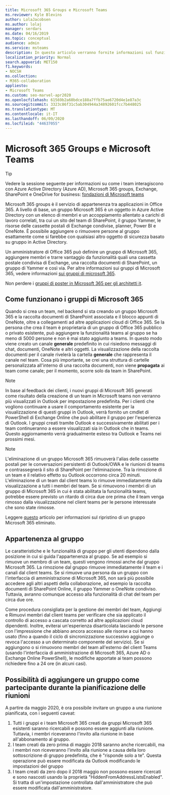 ```yaml
---
title: Microsoft 365 Groups e Microsoft Teams
ms.reviewer: Kyle Blevins
author: LolaJacobsen
ms.author: lolaj
manager: serdars
ms.date: 04/16/2019
ms.topic: conceptual
audience: admin
ms.service: msteams
description: In questo articolo verranno fornite informazioni sul funzionamento dei gruppi di Microsoft 365 e delle appartenenze di gruppo con Microsoft teams.
localization_priority: Normal
search.appverid: MET150
f1.keywords:
- NOCSH
ms.collection:
- M365-collaboration
appliesto:
- Microsoft Teams
ms.custom: seo-marvel-apr2020
ms.openlocfilehash: 61569b2a60bdce188a7ffb75ae6720d4e1e87a3c
ms.sourcegitcommit: 3323c86f31c5ab304944a34892601fcc7b448025
ms.translationtype: MT
ms.contentlocale: it-IT
ms.lasthandoff: 06/09/2020
ms.locfileid: "44637055"
---
```

<a name="microsoft-365-groups-and-microsoft-teams"></a>Microsoft 365 Groups e Microsoft Teams
=====================================

> [!Tip]
> Vedere la sessione seguente per informazioni su come i team interagiscono con Azure Active Directory (Azure AD), Microsoft 365 groups, Exchange, SharePoint e OneDrive for business: [fondazioni di Microsoft teams](https://aka.ms/teams-foundations)

Microsoft 365 groups è il servizio di appartenenza tra applicazioni in Office 365. A livello di base, un gruppo Microsoft 365 è un oggetto in Azure Active Directory con un elenco di membri e un accoppiamento allentato a carichi di lavoro correlati, tra cui un sito del team di SharePoint, il gruppo Yammer, le risorse delle cassette postali di Exchange condivise, planner, Power BI e OneNote. È possibile aggiungere o rimuovere persone al gruppo esattamente come si farebbe con qualsiasi altro oggetto di sicurezza basato su gruppo in Active Directory.

Un amministratore di Office 365 può definire un gruppo di Microsoft 365, aggiungere membri e trarre vantaggio da funzionalità quali una cassetta postale condivisa di Exchange, una raccolta documenti di SharePoint, un gruppo di Yammer e così via. Per altre informazioni sui gruppi di Microsoft 365, vedere informazioni [sui gruppi di microsoft 365](https://support.office.com/article/Learn-about-Office-365-groups-b565caa1-5c40-40ef-9915-60fdb2d97fa2).

Non perdere i [gruppi di poster in Microsoft 365 per gli architetti it](teams-architecture-solutions-posters.md#groups-in-microsoft-365).

<a name="how-microsoft-365-groups-work"></a>Come funzionano i gruppi di Microsoft 365
--------------------------

Quando si crea un team, nel backend si sta creando un gruppo Microsoft 365 e la raccolta documenti di SharePoint associata e il blocco appunti di OneNote, oltre a collegamenti ad altre applicazioni cloud di Office 365. Se la persona che crea il team è proprietaria di un gruppo di Office 365 pubblico o privato esistente, può aggiungere la funzionalità teams al gruppo se ha meno di 5000 persone e non è mai stato aggiunto a teams. In questo modo viene creato un canale **generale** predefinito in cui risiedono messaggi di chat, documenti, OneNote e altri oggetti. La visualizzazione della raccolta documenti per il canale rivelerà la cartella **generale** che rappresenta il canale nel team. Cosa più importante, se crei una struttura di cartelle personalizzata all'interno di una raccolta documenti, non viene **propagata** ai team come canale; per il momento, scorre solo da team in SharePoint.

> [!NOTE]
> In base al feedback dei clienti, i nuovi gruppi di Microsoft 365 generati come risultato della creazione di un team in Microsoft teams non verranno più visualizzati in Outlook per impostazione predefinita. Per i clienti che vogliono continuare a usare il comportamento esistente per la visualizzazione di questi gruppi in Outlook, verrà fornito un cmdlet di PowerShell di Exchange Online che può abilitare il gruppo per l'esperienza di Outlook. I gruppi creati tramite Outlook e successivamente abilitati per i team continueranno a essere visualizzati sia in Outlook che in teams. Questo aggiornamento verrà gradualmente esteso tra Outlook e Teams nei prossimi mesi.

> [!NOTE]
> L'eliminazione di un gruppo Microsoft 365 rimuoverà l'alias delle cassette postali per le conversazioni persistenti di Outlook/OWA e le riunioni di teams e contrassegnerà il sito di SharePoint per l'eliminazione. Tra la rimozione di un team e il relativo effetto su Outlook occorrono circa 20 minuti. L'eliminazione di un team dal client teams lo rimuove immediatamente dalla visualizzazione a tutti i membri del team. Se si rimuovono i membri di un gruppo di Microsoft 365 in cui è stata abilitata la funzionalità teams, potrebbe essere previsto un ritardo di circa due ore prima che il team venga rimosso dalla visualizzazione nel client teams per le persone interessate che sono state rimosse.
>
>Leggere [questo](https://support.office.com/article/Restore-a-deleted-Office-365-Group-b7c66b59-657a-4e1a-8aa0-8163b1f4eb54) articolo per informazioni sul ripristino di un gruppo Microsoft 365 eliminato.

<a name="group-membership"></a>Appartenenza al gruppo
----------------

Le caratteristiche e le funzionalità di gruppo per gli utenti dipendono dalla posizione in cui si guida l'appartenenza al gruppo. Se ad esempio si rimuove un membro di un team, questi vengono rimossi anche dal gruppo Microsoft 365. La rimozione dal gruppo rimuove immediatamente il team e i canali dal client teams. Se si rimuove una persona da un gruppo con l'interfaccia di amministrazione di Microsoft 365, non sarà più possibile accedere agli altri aspetti della collaborazione, ad esempio la raccolta documenti di SharePoint Online, il gruppo Yammer o OneNote condiviso. Tuttavia, avranno comunque accesso alla funzionalità di chat del team per circa due ore.

Come procedura consigliata per la gestione dei membri del team, Aggiungi e Rimuovi membri dal client teams per verificare che sia applicato il controllo di accesso a cascata corretto ad altre applicazioni cloud dipendenti. Inoltre, eviterai un'esperienza disarticolata lasciando le persone con l'impressione che abbiano ancora accesso alle risorse a cui hanno usato (fino a quando il ciclo di sincronizzazione successivo aggiunge o revoca l'accesso a un determinato componente del servizio). Se si aggiungono o si rimuovono membri del team all'esterno del client Teams (usando l'interfaccia di amministrazione di Microsoft 365, Azure AD o Exchange Online PowerShell), le modifiche apportate ai team possono richiedere fino a 24 ore (in alcuni casi).

<a name="ability-to-add-group-as-attendee-while-scheduling-meetings"></a>Possibilità di aggiungere un gruppo come partecipante durante la pianificazione delle riunioni
----------------------------------------------------------

A partire da maggio 2020, è ora possibile invitare un gruppo a una riunione pianificata, con i seguenti caveat:
1. Tutti i gruppi e i team Microsoft 365 creati da gruppi Microsoft 365 esistenti saranno ricercabili e possono essere aggiunti alla riunione. Tuttavia, i membri riceveranno l'invito alla riunione in base all'abbonamento al gruppo.
2. I team creati da zero prima di maggio 2018 saranno anche ricercabili, ma i membri non riceveranno l'invito alla riunione a causa della loro sottoscrizione di gruppo predefinita, che è "risponde solo a te". Questa operazione può essere modificata da Outlook modificando le impostazioni del gruppo
3. I team creati da zero dopo il 2018 maggio non possono essere ricercati e sono nascosti usando la proprietà "HiddenFromAddressListsEnabled". Si tratta di un'impostazione controllata dall'amministratore che può essere modificata dall'amministratore.
